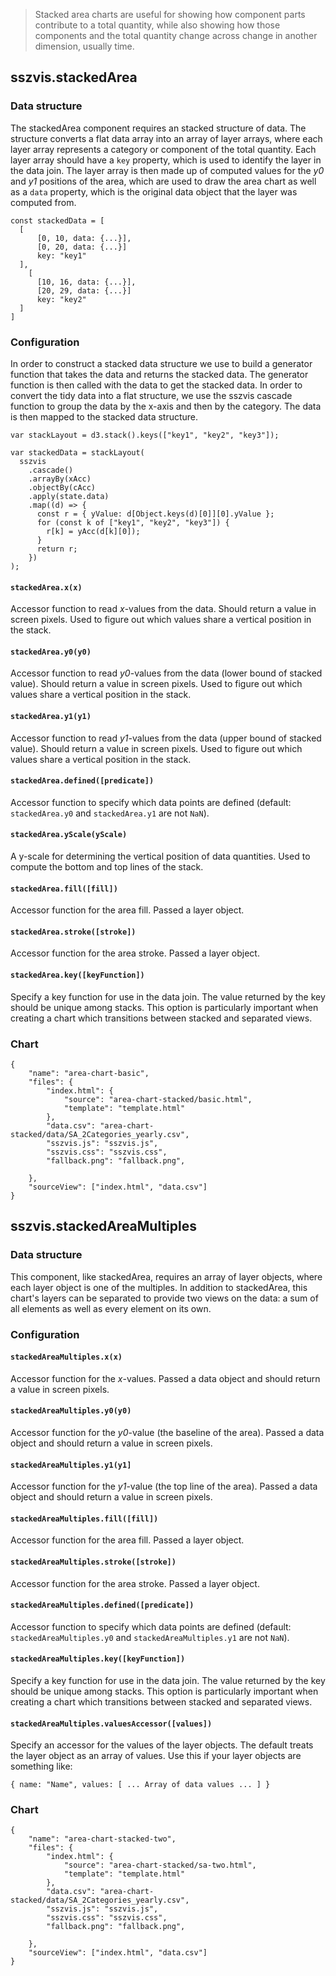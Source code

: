 > Stacked area charts are useful for showing how component parts contribute to a total quantity, while also showing how those components and the total quantity change across change in another dimension, usually time.

## sszvis.stackedArea

### Data structure

The stackedArea component requires an stacked structure of data. The structure converts a flat data array into an array of layer arrays, where each layer array represents a category or component of the total quantity. Each layer array should have a `key` property, which is used to identify the layer in the data join. The layer array is then made up of computed values for the _y0_ and _y1_ positions of the area, which are used to draw the area chart as well as a `data` property, which is the original data object that the layer was computed from.

```code
const stackedData = [
  [
      [0, 10, data: {...}],
      [0, 20, data: {...}]
      key: "key1"
  ],
    [
      [10, 16, data: {...}],
      [20, 29, data: {...}]
      key: "key2"
  ]
]
```

### Configuration

In order to construct a stacked data structure we use to build a generator function that takes the data and returns the stacked data. The generator function is then called with the data to get the stacked data. In order to convert the tidy data into a flat structure, we use the sszvis cascade function to group the data by the x-axis and then by the category. The data is then mapped to the stacked data structure.

```code
var stackLayout = d3.stack().keys(["key1", "key2", "key3"]);

var stackedData = stackLayout(
  sszvis
    .cascade()
    .arrayBy(xAcc)
    .objectBy(cAcc)
    .apply(state.data)
    .map((d) => {
      const r = { yValue: d[Object.keys(d)[0]][0].yValue };
      for (const k of ["key1", "key2", "key3"]) {
        r[k] = yAcc(d[k][0]);
      }
      return r;
    })
);
```

#### `stackedArea.x(x)`

Accessor function to read _x_-values from the data. Should return a value in screen pixels. Used to figure out which values share a vertical position in the stack.

#### `stackedArea.y0(y0)`

Accessor function to read _y0_-values from the data (lower bound of stacked value). Should return a value in screen pixels. Used to figure out which values share a vertical position in the stack.

#### `stackedArea.y1(y1)`

Accessor function to read _y1_-values from the data (upper bound of stacked value). Should return a value in screen pixels. Used to figure out which values share a vertical position in the stack.

#### `stackedArea.defined([predicate])`

Accessor function to specify which data points are defined (default: `stackedArea.y0` and `stackedArea.y1` are not `NaN`).

#### `stackedArea.yScale(yScale)`

A y-scale for determining the vertical position of data quantities. Used to compute the bottom and top lines of the stack.

#### `stackedArea.fill([fill])`

Accessor function for the area fill. Passed a layer object.

#### `stackedArea.stroke([stroke])`

Accessor function for the area stroke. Passed a layer object.

#### `stackedArea.key([keyFunction])`

Specify a key function for use in the data join. The value returned by the key should be unique among stacks. This option is particularly important when creating a chart which transitions between stacked and separated views.

### Chart

```project
{
    "name": "area-chart-basic",
    "files": {
        "index.html": {
            "source": "area-chart-stacked/basic.html",
            "template": "template.html"
        },
        "data.csv": "area-chart-stacked/data/SA_2Categories_yearly.csv",
        "sszvis.js": "sszvis.js",
        "sszvis.css": "sszvis.css",
        "fallback.png": "fallback.png",

    },
    "sourceView": ["index.html", "data.csv"]
}
```

## sszvis.stackedAreaMultiples

### Data structure

This component, like stackedArea, requires an array of layer objects, where each layer object is one of the multiples. In addition to stackedArea, this chart's layers can be separated to provide two views on the data: a sum of all elements as well as every element on its own.

### Configuration

#### `stackedAreaMultiples.x(x)`

Accessor function for the _x_-values. Passed a data object and should return a value in screen pixels.

#### `stackedAreaMultiples.y0(y0)`

Accessor function for the _y0_-value (the baseline of the area). Passed a data object and should return a value in screen pixels.

#### `stackedAreaMultiples.y1(y1]`

Accessor function for the _y1_-value (the top line of the area). Passed a data object and should return a value in screen pixels.

#### `stackedAreaMultiples.fill([fill])`

Accessor function for the area fill. Passed a layer object.

#### `stackedAreaMultiples.stroke([stroke])`

Accessor function for the area stroke. Passed a layer object.

#### `stackedAreaMultiples.defined([predicate])`

Accessor function to specify which data points are defined (default: `stackedAreaMultiples.y0` and `stackedAreaMultiples.y1` are not `NaN`).

#### `stackedAreaMultiples.key([keyFunction])`

Specify a key function for use in the data join. The value returned by the key should be unique among stacks. This option is particularly important when creating a chart which transitions between stacked and separated views.

#### `stackedAreaMultiples.valuesAccessor([values])`

Specify an accessor for the values of the layer objects. The default treats the layer object as an array of values. Use this if your layer objects are something like:

```code
{ name: "Name", values: [ ... Array of data values ... ] }
```

### Chart

```project
{
    "name": "area-chart-stacked-two",
    "files": {
        "index.html": {
            "source": "area-chart-stacked/sa-two.html",
            "template": "template.html"
        },
        "data.csv": "area-chart-stacked/data/SA_2Categories_yearly.csv",
        "sszvis.js": "sszvis.js",
        "sszvis.css": "sszvis.css",
        "fallback.png": "fallback.png",

    },
    "sourceView": ["index.html", "data.csv"]
}
```
